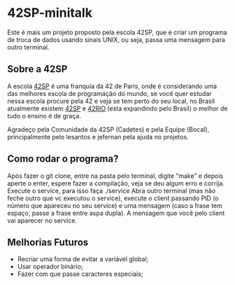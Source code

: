 # 42SP-minitalk

Este é mais um  projeto proposto pela escola 42SP, que é criar  um  programa de troca de dados  usando sinais UNIX, ou seja, passa uma mensagem para outro terminal. 

## Sobre a 42SP

A escola [42SP](https://www.42sp.org.br) é uma franquia da 42 de Paris, onde é considerando uma das melhores escola de programação do mundo, se você quer estudar nessa escola procure pela 42 e veja se tem perto do seu local, no Brasil atualmente existem [42SP](https://www.42sp.org.br) e [42RIO](https://42.rio/) (esta expandindo pelo Brasil) o melhor de tudo o ensino é de graça. 

Agradeço pela Comunidade da 42SP (Cadetes)  e pela Equipe (Bocal), principalmente pelo lesantos e jefernan pela ajuda no projetos. 


## Como rodar o programa? 

Após fazer o git clone, entre na pasta pelo terminal, digite “make” e depois aperte o enter, espere fazer a compilação, veja se deu algum erro e corrija. Execute o service, para isso faça ./service
Abra outro terminal (mas não feche outro que vc executou o service), execute o client passando PID (o número que apareceu no seu service)  e uma mensagem (caso a frase tem espaço, passe a frase entre aspa dupla). A mensagem que você pelo client vai aparecer  no service.



## Melhorias Futuros

- Recriar uma forma de evitar a variável global;
- Usar operador binário;
- Fazer com que passe caracteres especiais;


